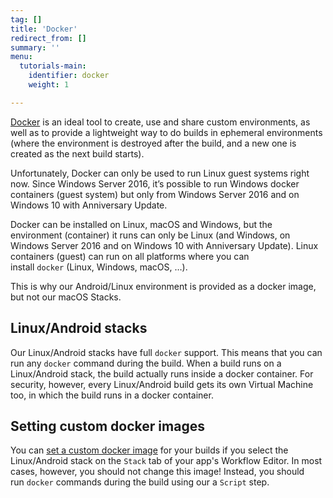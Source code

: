```yaml
---
tag: []
title: 'Docker'
redirect_from: []
summary: ''
menu:
  tutorials-main:
    identifier: docker
    weight: 1

---
```

[Docker](https://www.docker.com/) is an ideal tool to create, use and share custom environments, as well as to provide a lightweight way to do builds in ephemeral environments (where the environment is destroyed after the build, and a new one is created as the next build starts).

Unfortunately, Docker can only be used to run Linux guest systems right now. Since Windows Server 2016, it’s possible to run Windows docker containers (guest system) but only from Windows Server 2016 and on Windows 10 with Anniversary Update.

Docker can be installed on Linux, macOS and Windows, but the environment (container) it runs can only be Linux (and Windows, on Windows Server 2016 and on Windows 10 with Anniversary Update). Linux containers (guest) can run on all platforms where you can install `docker` (Linux, Windows, macOS, …).

This is why our Android/Linux environment is provided as a docker image, but not our macOS Stacks.

## Linux/Android stacks

Our Linux/Android stacks have full `docker` support. This means that you can run any `docker` command during the build. When a build runs on a Linux/Android stack, the build actually runs inside a docker container. For security, however, every Linux/Android build gets its own Virtual Machine too, in which the build runs in a docker container.

## Setting custom docker images

You can [set a custom docker image](/tutorials/docker/use-your-own-docker-image/) for your builds if you select the Linux/Android stack on the `Stack` tab of your app's Workflow Editor. In most cases, however, you should not change this image! Instead, you should run `docker` commands during the build using our a `Script` step.
